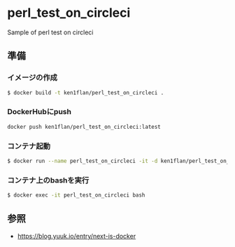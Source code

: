 # perl_test_on_circleci
Sample of perl test on circleci

## 準備

### イメージの作成

```bash
$ docker build -t ken1flan/perl_test_on_circleci .
```

### DockerHubにpush

```bash
docker push ken1flan/perl_test_on_circleci:latest
```

### コンテナ起動

```bash
$ docker run --name perl_test_on_circleci -it -d ken1flan/perl_test_on_circleci
```

### コンテナ上のbashを実行

```bash
$ docker exec -it perl_test_on_circleci bash
```

## 参照

- https://blog.yuuk.io/entry/next-is-docker